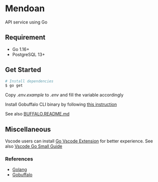 # Mendoan
API service using Go

## Requirement

- Go 1.16+
- PostgreSQL 13+

## Get Started
```sh
# Install dependencies
$ go get
```
Copy *.env.example* to *.env* and fill the variable accordingly

Install Gobuffalo CLI binary by following [this instruction](https://gobuffalo.io/en/docs/getting-started/installation/)

See also [BUFFALO.README.md](BUFFALO.README.md)

## Miscellaneous
Vscode users can install [Go Vscode Extension](https://marketplace.visualstudio.com/items?itemName=golang.Go) for better experience. See also [Vscode Go Small Guide](https://code.visualstudio.com/docs/languages/go)

### References
- [Golang](https://golang.org)
- [Gobuffalo](https://gobuffalo.io/en)